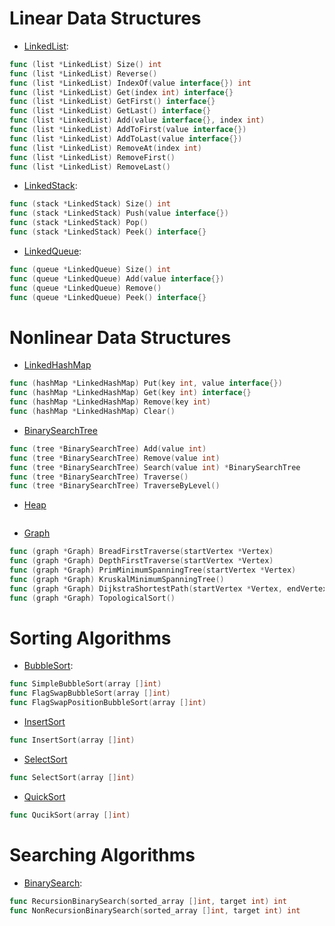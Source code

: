 Linear Data Structures
======================
* [LinkedList](https://github.com/RincLiu/Go-Algorithm/blob/master/data-structures/list/linked-list.go):
```go
func (list *LinkedList) Size() int
func (list *LinkedList) Reverse()
func (list *LinkedList) IndexOf(value interface{}) int
func (list *LinkedList) Get(index int) interface{}
func (list *LinkedList) GetFirst() interface{}
func (list *LinkedList) GetLast() interface{}
func (list *LinkedList) Add(value interface{}, index int)
func (list *LinkedList) AddToFirst(value interface{})
func (list *LinkedList) AddToLast(value interface{})
func (list *LinkedList) RemoveAt(index int)
func (list *LinkedList) RemoveFirst()
func (list *LinkedList) RemoveLast()
```
* [LinkedStack](https://github.com/RincLiu/Go-Algorithm/blob/master/data-structures/stack/linked-stack.go):
```go
func (stack *LinkedStack) Size() int
func (stack *LinkedStack) Push(value interface{})
func (stack *LinkedStack) Pop()
func (stack *LinkedStack) Peek() interface{}
```
* [LinkedQueue](https://github.com/RincLiu/Go-Algorithm/blob/master/data-structures/queue/linked-queue.go):
```go
func (queue *LinkedQueue) Size() int
func (queue *LinkedQueue) Add(value interface{})
func (queue *LinkedQueue) Remove()
func (queue *LinkedQueue) Peek() interface{}
```
Nonlinear Data Structures
========================
* [LinkedHashMap](https://github.com/RincLiu/Go-Algorithm/blob/master/data-structures/hash/linked-hash-map.go)
```go
func (hashMap *LinkedHashMap) Put(key int, value interface{}) 
func (hashMap *LinkedHashMap) Get(key int) interface{}
func (hashMap *LinkedHashMap) Remove(key int)
func (hashMap *LinkedHashMap) Clear()
```
* [BinarySearchTree](https://github.com/RincLiu/Go-Algorithm/blob/master/data-structures/tree/binary-search-tree.go)
```go
func (tree *BinarySearchTree) Add(value int)
func (tree *BinarySearchTree) Remove(value int)
func (tree *BinarySearchTree) Search(value int) *BinarySearchTree
func (tree *BinarySearchTree) Traverse()
func (tree *BinarySearchTree) TraverseByLevel()
```
* [Heap](https://github.com/RincLiu/Go-Algorithm/blob/master/data-structures/tree/heap.go)
```go

```
* [Graph](https://github.com/RincLiu/Go-Algorithm/blob/master/data-structures/graph/graph.go)
```go
func (graph *Graph) BreadFirstTraverse(startVertex *Vertex)
func (graph *Graph) DepthFirstTraverse(startVertex *Vertex)
func (graph *Graph) PrimMinimumSpanningTree(startVertex *Vertex)
func (graph *Graph) KruskalMinimumSpanningTree()
func (graph *Graph) DijkstraShortestPath(startVertex *Vertex, endVertex *Vertex)
func (graph *Graph) TopologicalSort()
```
Sorting Algorithms
===============
* [BubbleSort](https://github.com/RincLiu/Go-Algorithm/blob/master/algorithms/sort/bubble-sort.go):
```go
func SimpleBubbleSort(array []int)
func FlagSwapBubbleSort(array []int)
func FlagSwapPositionBubbleSort(array []int)
```
* [InsertSort](https://github.com/RincLiu/Go-Algorithm/blob/master/algorithms/sort/insert-sort.go)
```go
func InsertSort(array []int)
```
* [SelectSort](https://github.com/RincLiu/Go-Algorithm/blob/master/algorithms/sort/select-sort.go)
```go
func SelectSort(array []int)
```
* [QuickSort](https://github.com/RincLiu/Go-Algorithm/blob/master/algorithms/sort/quick-sort.go)
```go
func QucikSort(array []int)
```
Searching Algorithms
=================
* [BinarySearch](https://github.com/RincLiu/Go-Algorithm/blob/master/algorithms/search/binary-search.go):
```go
func RecursionBinarySearch(sorted_array []int, target int) int
func NonRecursionBinarySearch(sorted_array []int, target int) int
```
